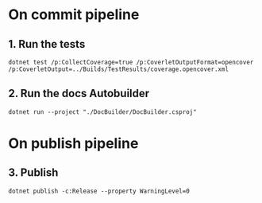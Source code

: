 # On commit pipeline

## 1. Run the tests

`dotnet test /p:CollectCoverage=true /p:CoverletOutputFormat=opencover /p:CoverletOutput=../Builds/TestResults/coverage.opencover.xml`

## 2. Run the docs Autobuilder

`dotnet run --project "./DocBuilder/DocBuilder.csproj"`

# On publish pipeline

## 3. Publish

`dotnet publish -c:Release --property WarningLevel=0`